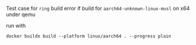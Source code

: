 Test case for `ring` build error if build for `aarch64-unknown-linux-musl` on x64 under qemu

run with 
```
docker buildx build --platform linux/aarch64 . --progress plain
```
